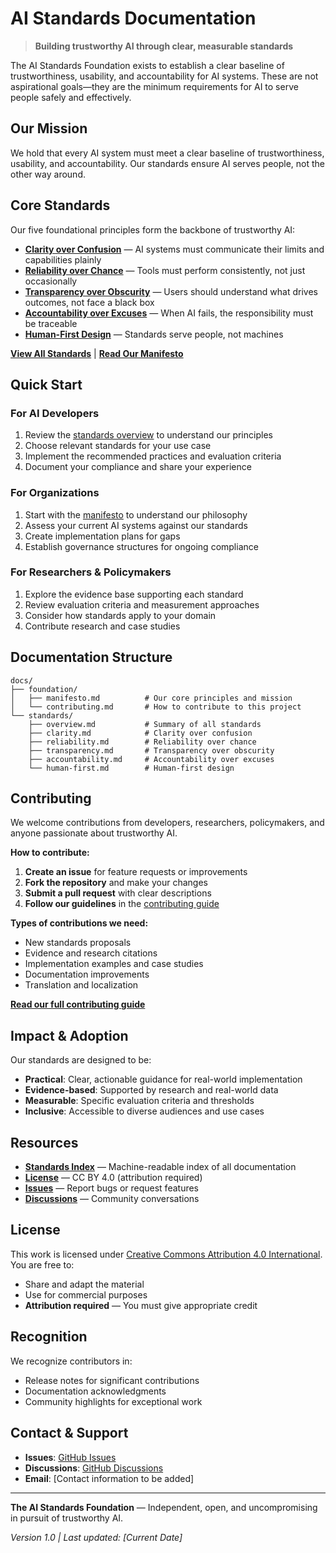 # AI Standards Documentation

> **Building trustworthy AI through clear, measurable standards**

The AI Standards Foundation exists to establish a clear baseline of trustworthiness, usability, and accountability for AI systems. These are not aspirational goals—they are the minimum requirements for AI to serve people safely and effectively.

## Our Mission

We hold that every AI system must meet a clear baseline of trustworthiness, usability, and accountability. Our standards ensure AI serves people, not the other way around.

## Core Standards

Our five foundational principles form the backbone of trustworthy AI:

- **[Clarity over Confusion](/standards/clarity.md)** — AI systems must communicate their limits and capabilities plainly
- **[Reliability over Chance](/standards/reliability.md)** — Tools must perform consistently, not just occasionally  
- **[Transparency over Obscurity](/standards/transparency.md)** — Users should understand what drives outcomes, not face a black box
- **[Accountability over Excuses](/standards/accountability.md)** — When AI fails, the responsibility must be traceable
- **[Human-First Design](/standards/human-first.md)** — Standards serve people, not machines

[**View All Standards**](/standards/overview.md) | [**Read Our Manifesto**](/foundation/manifesto.md)

## Quick Start

### For AI Developers
1. Review the [standards overview](/standards/overview.md) to understand our principles
2. Choose relevant standards for your use case
3. Implement the recommended practices and evaluation criteria
4. Document your compliance and share your experience

### For Organizations
1. Start with the [manifesto](/foundation/manifesto.md) to understand our philosophy
2. Assess your current AI systems against our standards
3. Create implementation plans for gaps
4. Establish governance structures for ongoing compliance

### For Researchers & Policymakers
1. Explore the evidence base supporting each standard
2. Review evaluation criteria and measurement approaches
3. Consider how standards apply to your domain
4. Contribute research and case studies

## Documentation Structure

```
docs/
├── foundation/
│   ├── manifesto.md          # Our core principles and mission
│   └── contributing.md       # How to contribute to this project
└── standards/
    ├── overview.md           # Summary of all standards
    ├── clarity.md            # Clarity over confusion
    ├── reliability.md        # Reliability over chance
    ├── transparency.md       # Transparency over obscurity
    ├── accountability.md     # Accountability over excuses
    └── human-first.md        # Human-first design
```

## Contributing

We welcome contributions from developers, researchers, policymakers, and anyone passionate about trustworthy AI.

**How to contribute:**
1. **Create an issue** for feature requests or improvements
2. **Fork the repository** and make your changes
3. **Submit a pull request** with clear descriptions
4. **Follow our guidelines** in the [contributing guide](/foundation/contributing.md)

**Types of contributions we need:**
- New standards proposals
- Evidence and research citations
- Implementation examples and case studies
- Documentation improvements
- Translation and localization

[**Read our full contributing guide**](/foundation/contributing.md)

## Impact & Adoption

Our standards are designed to be:
- **Practical**: Clear, actionable guidance for real-world implementation
- **Evidence-based**: Supported by research and real-world data
- **Measurable**: Specific evaluation criteria and thresholds
- **Inclusive**: Accessible to diverse audiences and use cases

## Resources

- **[Standards Index](index.json)** — Machine-readable index of all documentation
- **[License](LICENSE)** — CC BY 4.0 (attribution required)
- **[Issues](https://github.com/your-org/ai-standards-docs/issues)** — Report bugs or request features
- **[Discussions](https://github.com/your-org/ai-standards-docs/discussions)** — Community conversations

## License

This work is licensed under [Creative Commons Attribution 4.0 International](LICENSE). You are free to:
- Share and adapt the material
- Use for commercial purposes
- **Attribution required** — You must give appropriate credit

## Recognition

We recognize contributors in:
- Release notes for significant contributions
- Documentation acknowledgments
- Community highlights for exceptional work

## Contact & Support

- **Issues**: [GitHub Issues](https://github.com/your-org/ai-standards-docs/issues)
- **Discussions**: [GitHub Discussions](https://github.com/your-org/ai-standards-docs/discussions)
- **Email**: [Contact information to be added]

---

**The AI Standards Foundation** — Independent, open, and uncompromising in pursuit of trustworthy AI.

*Version 1.0 | Last updated: [Current Date]*
